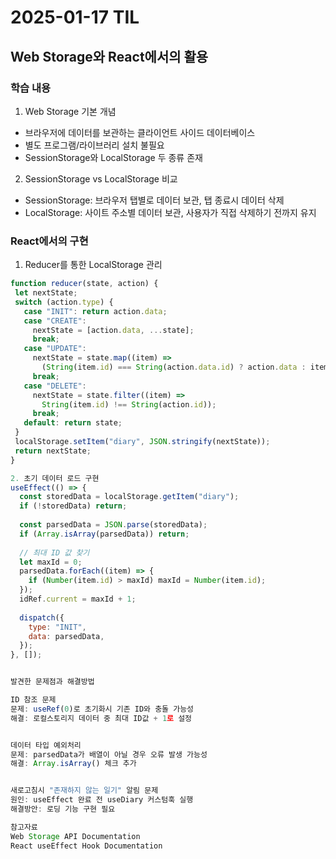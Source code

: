 # 2025-01-17 TIL

## Web Storage와 React에서의 활용

### 학습 내용
1. Web Storage 기본 개념
- 브라우저에 데이터를 보관하는 클라이언트 사이드 데이터베이스
- 별도 프로그램/라이브러리 설치 불필요
- SessionStorage와 LocalStorage 두 종류 존재

2. SessionStorage vs LocalStorage 비교
- SessionStorage: 브라우저 탭별로 데이터 보관, 탭 종료시 데이터 삭제
- LocalStorage: 사이트 주소별 데이터 보관, 사용자가 직접 삭제하기 전까지 유지

### React에서의 구현
1. Reducer를 통한 LocalStorage 관리
```javascript
function reducer(state, action) {
 let nextState;
 switch (action.type) {
   case "INIT": return action.data;
   case "CREATE": 
     nextState = [action.data, ...state];
     break;
   case "UPDATE": 
     nextState = state.map((item) => 
       (String(item.id) === String(action.data.id) ? action.data : item));
     break;
   case "DELETE": 
     nextState = state.filter((item) => 
       String(item.id) !== String(action.id));
     break;
   default: return state;
 }
 localStorage.setItem("diary", JSON.stringify(nextState));
 return nextState;
}

2. 초기 데이터 로드 구현
useEffect(() => {
  const storedData = localStorage.getItem("diary");
  if (!storedData) return;
  
  const parsedData = JSON.parse(storedData);
  if (Array.isArray(parsedData)) return;
  
  // 최대 ID 값 찾기
  let maxId = 0;
  parsedData.forEach((item) => {
    if (Number(item.id) > maxId) maxId = Number(item.id);
  });
  idRef.current = maxId + 1;
  
  dispatch({
    type: "INIT",
    data: parsedData,
  });
}, []);


발견한 문제점과 해결방법

ID 참조 문제
문제: useRef(0)로 초기화시 기존 ID와 충돌 가능성
해결: 로컬스토리지 데이터 중 최대 ID값 + 1로 설정


데이터 타입 예외처리
문제: parsedData가 배열이 아닐 경우 오류 발생 가능성
해결: Array.isArray() 체크 추가


새로고침시 "존재하지 않는 일기" 알림 문제
원인: useEffect 완료 전 useDiary 커스텀훅 실행
해결방안: 로딩 기능 구현 필요

참고자료
Web Storage API Documentation
React useEffect Hook Documentation